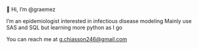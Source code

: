 👋 Hi, I’m @graemez

  I’m an epidemiologist interested in infectious disease modeling
  Mainly use SAS and SQL but learning more python as I go

You can reach me at g.chiasson246@gmail.com

<!---
graemez/graemez is a ✨ special ✨ repository because its `README.md` (this file) appears on your GitHub profile.
You can click the Preview link to take a look at your changes.
--->

